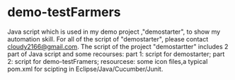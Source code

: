 # demo-testFarmers
Java script which is used in my demo  project ,"demostarter", to show my automation skill. For all of the script of "demostarter", please contact cloudy2166@gmail.com.
The script of the project "demostartter" includes 2 part of Java script and some recourses: 
               part 1: script for demostarter;
               part 2: script for demo-testFramers;
               resourcese: some icon files,a typical pom.xml for scipting in Eclipse/Java/Cucumber/Junit.
                

